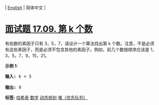 | [English](README_EN.md) | 简体中文 |

# [面试题 17.09. 第 k 个数](https://leetcode-cn.com/problems/get-kth-magic-number-lcci)
<p>有些数的素因子只有 3，5，7，请设计一个算法找出第 k 个数。注意，不是必须有这些素因子，而是必须不包含其他的素因子。例如，前几个数按顺序应该是 1，3，5，7，9，15，21。</p>

<p><strong>示例 1:</strong></p>

<pre><strong>输入: </strong>k = 5

<strong>输出: </strong>9
</pre>

**标签:**  [哈希表](https://leetcode-cn.com/tag/hash-table) [数学](https://leetcode-cn.com/tag/math) [动态规划](https://leetcode-cn.com/tag/dynamic-programming) [堆（优先队列）](https://leetcode-cn.com/tag/heap-priority-queue) 